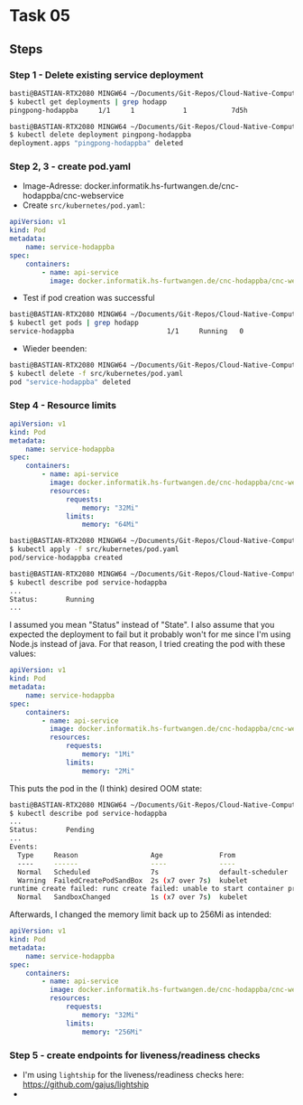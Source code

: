 # Task 05

## Steps

### Step 1 - Delete existing service deployment

```bash
basti@BASTIAN-RTX2080 MINGW64 ~/Documents/Git-Repos/Cloud-Native-Computing-INM1 (main)
$ kubectl get deployments | grep hodapp
pingpong-hodappba     1/1     1            1           7d5h
```

```bash
basti@BASTIAN-RTX2080 MINGW64 ~/Documents/Git-Repos/Cloud-Native-Computing-INM1 (main)
$ kubectl delete deployment pingpong-hodappba
deployment.apps "pingpong-hodappba" deleted
```

### Step 2, 3 - create pod.yaml

- Image-Adresse: docker.informatik.hs-furtwangen.de/cnc-hodappba/cnc-webservice
- Create `src/kubernetes/pod.yaml`:

```yaml
apiVersion: v1
kind: Pod
metadata:
    name: service-hodappba
spec:
    containers:
        - name: api-service
          image: docker.informatik.hs-furtwangen.de/cnc-hodappba/cnc-webservice

```

- Test if pod creation was successful

```bash
basti@BASTIAN-RTX2080 MINGW64 ~/Documents/Git-Repos/Cloud-Native-Computing-INM1 (main)
$ kubectl get pods | grep hodapp
service-hodappba                       1/1     Running   0             2m19s
```

- Wieder beenden:

```bash
basti@BASTIAN-RTX2080 MINGW64 ~/Documents/Git-Repos/Cloud-Native-Computing-INM1 (main)
$ kubectl delete -f src/kubernetes/pod.yaml
pod "service-hodappba" deleted
```

### Step 4 - Resource limits

```yaml
apiVersion: v1
kind: Pod
metadata:
    name: service-hodappba
spec:
    containers:
        - name: api-service
          image: docker.informatik.hs-furtwangen.de/cnc-hodappba/cnc-webservice
          resources:
              requests:
                  memory: "32Mi"
              limits:
                  memory: "64Mi"
```

```bash
basti@BASTIAN-RTX2080 MINGW64 ~/Documents/Git-Repos/Cloud-Native-Computing-INM1 (main)
$ kubectl apply -f src/kubernetes/pod.yaml
pod/service-hodappba created
```

```bash
basti@BASTIAN-RTX2080 MINGW64 ~/Documents/Git-Repos/Cloud-Native-Computing-INM1 (main)
$ kubectl describe pod service-hodappba
...
Status:       Running
...
```

I assumed you mean "Status" instead of "State". I also assume that you expected the deployment to fail but it probably won't for me since I'm using Node.js instead of java. For that reason, I tried creating the pod with these values:

```yaml
apiVersion: v1
kind: Pod
metadata:
    name: service-hodappba
spec:
    containers:
        - name: api-service
          image: docker.informatik.hs-furtwangen.de/cnc-hodappba/cnc-webservice
          resources:
              requests:
                  memory: "1Mi"
              limits:
                  memory: "2Mi"
```

This puts the pod in the (I think) desired OOM state:

```bash
basti@BASTIAN-RTX2080 MINGW64 ~/Documents/Git-Repos/Cloud-Native-Computing-INM1 (main)
$ kubectl describe pod service-hodappba
...
Status:       Pending
...
Events:
  Type     Reason                  Age              From               Message
  ----     ------                  ----             ----               -------
  Normal   Scheduled               7s               default-scheduler  Successfully assigned cnc/service-hodappba to docker7
  Warning  FailedCreatePodSandBox  2s (x7 over 7s)  kubelet            Failed to create pod sandbox: rpc error: code = Unknown desc = failed to start sandbox container for pod "service-hodappba": Error response from daemon: failed to create shim task: OCI 
runtime create failed: runc create failed: unable to start container process: container init was OOM-killed (memory limit too low?): unknown
  Normal   SandboxChanged          1s (x7 over 7s)  kubelet            Pod sandbox changed, it will be killed and re-created.
```

Afterwards, I changed the memory limit back up to 256Mi as intended:

```yaml
apiVersion: v1
kind: Pod
metadata:
    name: service-hodappba
spec:
    containers:
        - name: api-service
          image: docker.informatik.hs-furtwangen.de/cnc-hodappba/cnc-webservice
          resources:
              requests:
                  memory: "32Mi"
              limits:
                  memory: "256Mi"
```

### Step 5 - create endpoints for liveness/readiness checks

- I'm using `lightship` for the liveness/readiness checks here: <https://github.com/gajus/lightship>
- 
